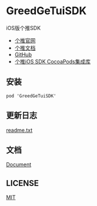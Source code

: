 # GreedGeTuiSDK

iOS版个推SDK

* [个推官网](http://www.getui.com/)
* [个推文档](http://docs.getui.com/mobile/ios/overview/)
* [GitHub](https://github.com/GetuiLaboratory/getui-sdk-ios-cocoapods)
* [个推iOS SDK CocoaPods集成库](http://docs.getui.com/mobile/ios/xcode/#5-cocoapods)

## 安装

```
pod 'GreedGeTuiSDK'
```

## 更新日志

[readme.txt](readme.txt)

## 文档

[Document](Document)

## LICENSE

[MIT](LICENSE)
